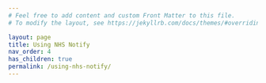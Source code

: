 ```yaml
---
# Feel free to add content and custom Front Matter to this file.
# To modify the layout, see https://jekyllrb.com/docs/themes/#overriding-theme-defaults

layout: page
title: Using NHS Notify
nav_order: 4
has_children: true
permalink: /using-nhs-notify/
---
```

